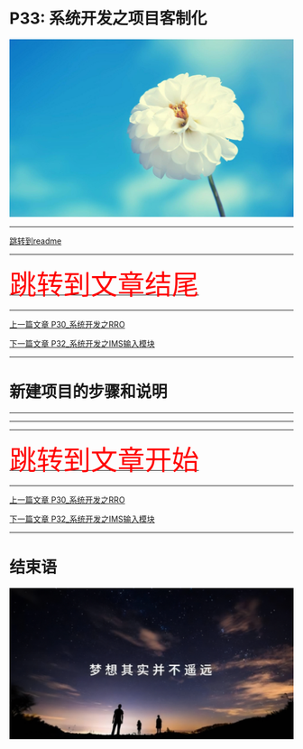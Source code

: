 # P33: 系统开发之项目客制化

<img src="../flower/flower_p23.png">

---

[跳转到readme](https://github.com/hfreeman2008/android_core_framework/blob/main/README-CN.md)


---

[<font face='黑体' color=#ff0000 size=40 >跳转到文章结尾</font>](#结束语)

---

[上一篇文章 P30_系统开发之RRO](https://github.com/hfreeman2008/android_core_framework/blob/main/P30_%E7%B3%BB%E7%BB%9F%E5%BC%80%E5%8F%91%E4%B9%8BRRO/%E7%B3%BB%E7%BB%9F%E5%BC%80%E5%8F%91%E4%B9%8BRRO.md)



[下一篇文章 P32_系统开发之IMS输入模块](https://github.com/hfreeman2008/android_core_framework/blob/main/P32_%E7%B3%BB%E7%BB%9F%E5%BC%80%E5%8F%91%E4%B9%8BIMS%E8%BE%93%E5%85%A5%E6%A8%A1%E5%9D%97/%E7%B3%BB%E7%BB%9F%E5%BC%80%E5%8F%91%E4%B9%8BIMS%E8%BE%93%E5%85%A5%E6%A8%A1%E5%9D%97.md)


---


# 新建项目的步骤和说明







---






---











---

[<font face='黑体' color=#ff0000 size=40 >跳转到文章开始</font>](#p33-系统开发之项目客制化)

---


[上一篇文章 P30_系统开发之RRO](https://github.com/hfreeman2008/android_core_framework/blob/main/P30_%E7%B3%BB%E7%BB%9F%E5%BC%80%E5%8F%91%E4%B9%8BRRO/%E7%B3%BB%E7%BB%9F%E5%BC%80%E5%8F%91%E4%B9%8BRRO.md)



[下一篇文章 P32_系统开发之IMS输入模块](https://github.com/hfreeman2008/android_core_framework/blob/main/P32_%E7%B3%BB%E7%BB%9F%E5%BC%80%E5%8F%91%E4%B9%8BIMS%E8%BE%93%E5%85%A5%E6%A8%A1%E5%9D%97/%E7%B3%BB%E7%BB%9F%E5%BC%80%E5%8F%91%E4%B9%8BIMS%E8%BE%93%E5%85%A5%E6%A8%A1%E5%9D%97.md)



---

# 结束语

<img src="../Images/end_001.png">